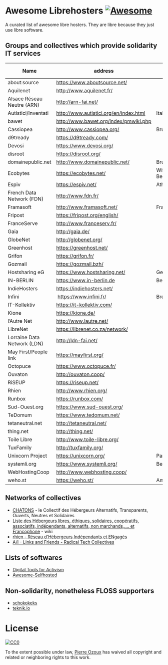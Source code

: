 # Awesome Librehosters [![Awesome](https://cdn.rawgit.com/sindresorhus/awesome/d7305f38d29fed78fa85652e3a63e154dd8e8829/media/badge.svg)](https://github.com/sindresorhus/awesome)

A curated list of awesome libre hosters. They are libre because they just use libre software.

## Groups and collectives which provide solidarity IT services

Name | address | office location
--- | --- | ---
about:source | https://www.aboutsource.net/ |
Aquilenet | http://www.aquilenet.fr/ |
Alsace Réseau Neutre (ARN) | http://arn-fai.net/ |
Autistici/Inventati | http://www.autistici.org/en/index.html | Italy
bawet | http://www.bawet.org/index/pmwiki.php |
Cassiopea | http://www.cassiopea.org/ | Brussels
d9tready | https://d9tready.com/ |
Devosi | https://www.devosi.org/ |
disroot | https://disroot.org/ |
domainepublic.net | http://www.domainepublic.net/ | Brussels
Ecobytes | https://ecobytes.net/ | Witzenhausen, Berlin
Espiv | https://espiv.net/ | Athens
French Data Network (FDN) | http://www.fdn.fr/ |
Framasoft | http://www.framasoft.net/ | France
Fripost | https://fripost.org/english/ |
FranceServe | http://www.franceserv.fr/ |
Gaia | http://gaia.de/ |
GlobeNet | http://globenet.org/ |
Greenhost | https://greenhost.net/ |
Grifon | https://grifon.fr/ |
Gozmail | https://gozmail.bzh/ |
Hostsharing eG | https://www.hostsharing.net/ | Germany
IN-BERLIN | https://www.in-berlin.de | Berlin
IndieHosters | https://indiehosters.net/ |
Infini | https://www.infini.fr/ | Brest
IT-Kollektiv | https://it-kollektiv.com/ |
Kione | https://kione.de/ |
l’Autre Net | http://www.lautre.net/ |
LibreNet | https://librenet.co.za/network/ |
Lorraine Data Network (LDN) | http://ldn-fai.net/ |
May First/People link | https://mayfirst.org/ |
Octopuce | https://www.octopuce.fr/ |
Ouvaton | http://ouvaton.coop/ |
RiSEUP | https://riseup.net/ |
Rhien | http://www.rhien.org/ |
Runbox | https://runbox.com/ |
Sud-Ouest.org | https://www.sud-ouest.org/ |
TeDomum | https://www.tedomum.net/ |
tetaneutral.net | http://tetaneutral.net/ |
thing.net | http://thing.net/ |
Toile Libre | http://www.toile-libre.org/ |
TuxFamily | http://tuxfamily.org/ |
Unixcorn Project | https://unixcorn.org/ | Paris
systemli.org | https://www.systemli.org/ | Berlin
WebHostingCoop | http://www.webhosting.coop/ |
weho.st | https://weho.st/ | Amsterdam


## Networks of collectives

- [CHATONS](https://chatons.org/) - le Collectif des Hébergeurs Alternatifs, Transparents, Ouverts, Neutres et Solidaires
- [Liste des Hébergeurs libres, éthiques, solidaires, coopératifs, associatifs, indépendants, alternatifs, non marchands,.... et Francophone](http://www.hebergeurslibres.net/wakka.php?wiki=listehebergeurs) - wiki
- [rhien - Réseau d'Hébergeurs Indépendants et ENgagés](http://www.rhien.org/Hebergeurs,59.html)
- [A/I - Links and Friends - Radical Tech Collectives](http://www.autistici.org/en/links.html)

## Lists of softwares

- [Digital Tools for Activism](https://github.com/drewrwilson/toolsforactivism)
- [Awesome-Selfhosted](https://github.com/Kickball/awesome-selfhosted)

## Non-solidarity, nonetheless FLOSS supporters

- [schokokeks](https://schokokeks.org/)
- [teknik.io](https://teknik.io/)

# License

[![CC0](http://i.creativecommons.org/p/zero/1.0/88x31.png)](http://creativecommons.org/publicdomain/zero/1.0/)

To the extent possible under law, [Pierre Ozoux](https://microblog.pierre-o.fr) has waived all copyright and related or neighboring rights to this work.
